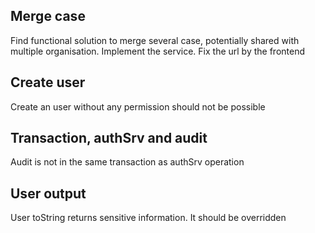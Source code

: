 ## Merge case
Find functional solution to merge several case, potentially shared with multiple organisation.
Implement the service.
Fix the url by the frontend

## Create user
Create an user without any permission should not be possible

## Transaction, authSrv and audit
Audit is not in the same transaction as authSrv operation

## User output
User toString returns sensitive information. It should be overridden